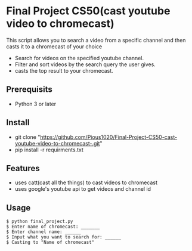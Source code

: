 # Final Project CS50(cast youtube video to chromecast)

This script allows you to search a video from a specific channel and then casts it to a chromecast of your choice

- Search for videos on the specified youtube channel.
- Filter and sort videos by the search query the user gives.
- casts the top result to your chromecast.

## Prerequisits

- Python 3 or later

## Install

- git clone "https://github.com/Pious1020/Final-Project-CS50-cast-youtube-video-to-chromecast-.git"
- pip install -r requirments.txt

## Features
- uses catt(cast all the things) to cast videos to chromecast
- uses google's youtube api to get videos and channel id

## Usage

```
$ python final_project.py
$ Enter name of chromecast: _______
$ Enter channel name: ______
$ Input what you want to search for: ______
$ Casting to "Name of chromecast"
```




